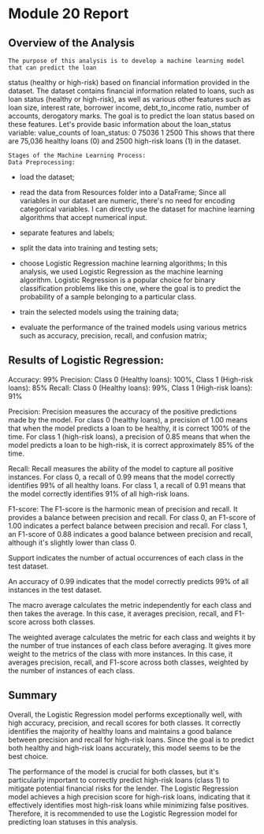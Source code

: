 # Module 20 Report 

## Overview of the Analysis

    The purpose of this analysis is to develop a machine learning model that can predict the loan
status (healthy or high-risk) based on financial information provided in the dataset.
    The dataset contains financial information related to loans, such as loan status (healthy or
high-risk), as well as various other features such as loan size, interest rate, borrower income,
debt_to_income ratio, number of accounts, derogatory marks. The goal is to predict the loan status
based on these features.
    Let's provide basic information about the loan_status variable:
value_counts of loan_status:
0    75036
1     2500
This shows that there are 75,036 healthy loans (0) and 2500 high-risk loans (1) in the dataset.

    Stages of the Machine Learning Process:
    Data Preprocessing: 
- load the dataset; 
- read the data from Resources folder into a DataFrame;
Since all variables in our dataset are numeric, there's no need for encoding categorical variables.
I can directly use the dataset for machine learning algorithms that accept numerical input.
- separate features and labels; 
- split the data into training and testing sets;
- choose Logistic Regression machine learning algorithms;
    In this analysis, we used Logistic Regression as the machine learning algorithm. Logistic
    Regression is a popular choice for binary classification problems like this one, where the goal
    is to predict the probability of a sample belonging to a particular class.

- train the selected models using the training data;
- evaluate the performance of the trained models using various metrics such as accuracy, precision, recall, and confusion matrix;


## Results of Logistic Regression:
Accuracy: 99%
Precision:  Class 0 (Healthy loans): 100%, 
            Class 1 (High-risk loans): 85%
Recall:     Class 0 (Healthy loans): 99%, 
            Class 1 (High-risk loans): 91%



Precision: Precision measures the accuracy of the positive predictions made by the model. For class 0 (healthy loans), a precision of 1.00 means that when the model predicts a loan to be healthy, it is correct 100% of the time. For class 1 (high-risk loans), a precision of 0.85 means that when the model predicts a loan to be high-risk, it is correct approximately 85% of the time.

Recall: Recall measures the ability of the model to capture all positive instances. For class 0, a recall of 0.99 means that the model correctly identifies 99% of all healthy loans. For class 1, a recall of 0.91 means that the model correctly identifies 91% of all high-risk loans.

F1-score: The F1-score is the harmonic mean of precision and recall. It provides a balance between precision and recall. For class 0, an F1-score of 1.00 indicates a perfect balance between precision and recall. For class 1, an F1-score of 0.88 indicates a good balance between precision and recall, although it's slightly lower than class 0.

Support indicates the number of actual occurrences of each class in the test dataset.

 An accuracy of 0.99 indicates that the model correctly predicts 99% of all instances in the test dataset.

The macro average calculates the metric independently for each class and then takes the average. In this case, it averages precision, recall, and F1-score across both classes.

The weighted average calculates the metric for each class and weights it by the number of true instances of each class before averaging. It gives more weight to the metrics of the class with more instances. In this case, it averages precision, recall, and F1-score across both classes, weighted by the number of instances of each class.

## Summary
Overall, the Logistic Regression model performs exceptionally well, with high accuracy, precision, and recall scores for both classes. It correctly identifies the majority of healthy loans and maintains a good balance between precision and recall for high-risk loans. Since the goal is to predict both healthy and high-risk loans accurately, this model seems to be the best choice.

The performance of the model is crucial for both classes, but it's particularly important to correctly predict high-risk loans (class 1) to mitigate potential financial risks for the lender. The Logistic Regression model achieves a high precision score for high-risk loans, indicating that it effectively identifies most high-risk loans while minimizing false positives. Therefore, it is recommended to use the Logistic Regression model for predicting loan statuses in this analysis.




